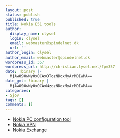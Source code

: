 ```yaml
---
layout: post
status: publish
published: true
title: Nokia E51 tools
author:
  display_name: clysel
  login: clysel
  email: webmaster@spindelnet.dk
  url: ''
author_login: clysel
author_email: webmaster@spindelnet.dk
wordpress_id: 357
wordpress_url: http://christian.lysel.net/?p=357
date: !binary |-
  MjAwOS0wNy0xOCAxOTozNDoxMyArMDIwMA==
date_gmt: !binary |-
  MjAwOS0wNy0xOCAxNzozNDoxMyArMDIwMA==
categories:
- Sjov
tags: []
comments: []
---
```

<ul>
<li><a href="http://europe.nokia.com/find-products/nokia-for-business/software/device-management/nokia-configuration-tool" target="_blank">Nokia PC configuration tool</a></li>
<li><a href="http://europe.nokia.com/find-products/nokia-for-business/software/security-and-intranet/nokia-mobile-vpn" target="_blank">Nokia VPN</a></li>
<li><a href="http://www.businesssoftware.nokia.com/mail_for_exchange_downloads.php" target="_blank">Nokia Exchange</a></li><br />
</ul></p>
